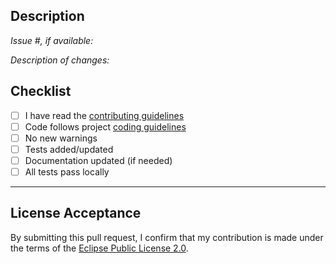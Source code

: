 ## Description

*Issue #, if available:*

*Description of changes:*

## Checklist
- [ ] I have read the [contributing guidelines](CONTRIBUTING.md)
- [ ] Code follows project [coding guidelines](CODING_GUIDELINES.md)
- [ ] No new warnings
- [ ] Tests added/updated
- [ ] Documentation updated (if needed)
- [ ] All tests pass locally

---

## License Acceptance

By submitting this pull request, I confirm that my contribution is made under the terms of the [Eclipse Public License 2.0](https://spdx.org/licenses/EPL-2.0).
